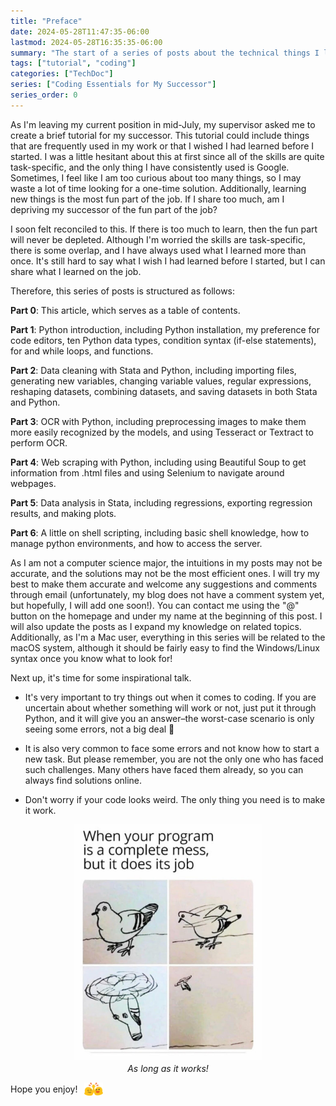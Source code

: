 ```yaml
---
title: "Preface"
date: 2024-05-28T11:47:35-06:00
lastmod: 2024-05-28T16:35:35-06:00
summary: "The start of a series of posts about the technical things I learned during the predoc period. "
tags: ["tutorial", "coding"]
categories: ["TechDoc"]
series: ["Coding Essentials for My Successor"]
series_order: 0
---
```


As I'm leaving my current position in mid-July, my supervisor asked me to create a brief tutorial for my successor. This tutorial could include things that are frequently used in my work or that I wished I had learned before I started. I was a little hesitant about this at first since all of the skills are quite task-specific, and the only thing I have consistently used is Google. Sometimes, I feel like I am too curious about too many things, so I may waste a lot of time looking for a one-time solution. Additionally, learning new things is the most fun part of the job. If I share too much, am I depriving my successor of the fun part of the job?

I soon felt reconciled to this. If there is too much to learn, then the fun part will never be depleted. Although I'm worried the skills are task-specific, there is some overlap, and I have always used what I learned more than once. It's still hard to say what I wish I had learned before I started, but I can share what I learned on the job.

Therefore, this series of posts is structured as follows:

**Part 0**: This article, which serves as a table of contents.

**Part 1**: Python introduction, including Python installation, my preference for code editors, ten Python data types, condition syntax (if-else statements), for and while loops, and functions.

**Part 2**: Data cleaning with Stata and Python, including importing files, generating new variables, changing variable values, regular expressions, reshaping datasets, combining datasets, and saving datasets in both Stata and Python.

**Part 3**: OCR with Python, including preprocessing images to make them more easily recognized by the models, and using Tesseract or Textract to perform OCR.

**Part 4**: Web scraping with Python, including using Beautiful Soup to get information from .html files and using Selenium to navigate around webpages.

**Part 5**: Data analysis in Stata, including regressions, exporting regression results, and making plots.

**Part 6**: A little on shell scripting, including basic shell knowledge, how to manage python environments, and how to access the server.

As I am not a computer science major, the intuitions in my posts may not be accurate, and the solutions may not be the most efficient ones. I will try my best to make them accurate and welcome any suggestions and comments through email (unfortunately, my blog does not have a comment system yet, but hopefully, I will add one soon!). You can contact me using the "@" button on the homepage and under my name at the beginning of this post. I will also update the posts as I expand my knowledge on related topics. Additionally, as I'm a Mac user, everything in this series will be related to the macOS system, although it should be fairly easy to find the Windows/Linux syntax once you know what to look for!

Next up, it's time for some inspirational talk.

- It's very important to try things out when it comes to coding. If you are uncertain about whether something will work or not, just put it through Python, and it will give you an answer–the worst-case scenario is only seeing some errors, not a big deal :cowboy_hat_face:

- It is also very common to face some errors and not know how to start a new task. But please remember, you are not the only one who has faced such challenges. Many others have faced them already, so you can always find solutions online.

- Don't worry if your code looks weird. The only thing you need is to make it work.

<p style="text-align: center;">
    <img src="propeller_bird.jpeg" alt="When your code works, but it looks like it shouldn't" width="300" style="display: block; margin: 0 auto;"/>
    <em style="display: block; margin-top: 5px;">As long as it works!</em>
</p>

<p style="display: flex; align-items: center; margin-top: 5px;">
  <span style="margin-right: 10px;">Hope you enjoy!</span>
  <img src="blob_highfive.png" alt="High five" width="30"/>
</p>
